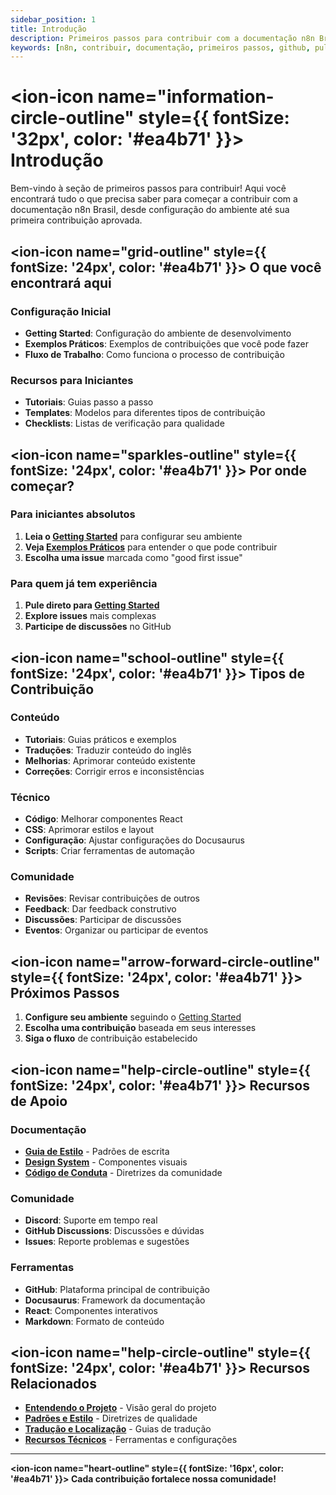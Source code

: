 ```yaml
---
sidebar_position: 1
title: Introdução
description: Primeiros passos para contribuir com a documentação n8n Brasil
keywords: [n8n, contribuir, documentação, primeiros passos, github, pull request]
---
```


# <ion-icon name="information-circle-outline" style={{ fontSize: '32px', color: '#ea4b71' }}></ion-icon> Introdução

Bem-vindo à seção de primeiros passos para contribuir! Aqui você encontrará tudo o que precisa saber para começar a contribuir com a documentação n8n Brasil, desde configuração do ambiente até sua primeira contribuição aprovada.

## <ion-icon name="grid-outline" style={{ fontSize: '24px', color: '#ea4b71' }}></ion-icon> O que você encontrará aqui

### Configuração Inicial
- **Getting Started**: Configuração do ambiente de desenvolvimento
- **Exemplos Práticos**: Exemplos de contribuições que você pode fazer
- **Fluxo de Trabalho**: Como funciona o processo de contribuição

### Recursos para Iniciantes
- **Tutoriais**: Guias passo a passo
- **Templates**: Modelos para diferentes tipos de contribuição
- **Checklists**: Listas de verificação para qualidade

## <ion-icon name="sparkles-outline" style={{ fontSize: '24px', color: '#ea4b71' }}></ion-icon> Por onde começar?

### Para iniciantes absolutos
1. **Leia o [Getting Started](./getting-started)** para configurar seu ambiente
2. **Veja [Exemplos Práticos](./exemplos-praticos)** para entender o que pode contribuir
3. **Escolha uma issue** marcada como "good first issue"

### Para quem já tem experiência
1. **Pule direto para [Getting Started](./getting-started)**
2. **Explore issues** mais complexas
3. **Participe de discussões** no GitHub

## <ion-icon name="school-outline" style={{ fontSize: '24px', color: '#ea4b71' }}></ion-icon> Tipos de Contribuição

### Conteúdo
- **Tutoriais**: Guias práticos e exemplos
- **Traduções**: Traduzir conteúdo do inglês
- **Melhorias**: Aprimorar conteúdo existente
- **Correções**: Corrigir erros e inconsistências

### Técnico
- **Código**: Melhorar componentes React
- **CSS**: Aprimorar estilos e layout
- **Configuração**: Ajustar configurações do Docusaurus
- **Scripts**: Criar ferramentas de automação

### Comunidade
- **Revisões**: Revisar contribuições de outros
- **Feedback**: Dar feedback construtivo
- **Discussões**: Participar de discussões
- **Eventos**: Organizar ou participar de eventos

## <ion-icon name="arrow-forward-circle-outline" style={{ fontSize: '24px', color: '#ea4b71' }}></ion-icon> Próximos Passos

1. **Configure seu ambiente** seguindo o [Getting Started](./getting-started)
2. **Escolha uma contribuição** baseada em seus interesses
3. **Siga o fluxo** de contribuição estabelecido

## <ion-icon name="help-circle-outline" style={{ fontSize: '24px', color: '#ea4b71' }}></ion-icon> Recursos de Apoio

### Documentação
- **[Guia de Estilo](../03-padroes-e-estilo/guia-de-estilo)** - Padrões de escrita
- **[Design System](../03-padroes-e-estilo/design-system)** - Componentes visuais
- **[Código de Conduta](../01-entendendo-o-projeto/codigo-conduta)** - Diretrizes da comunidade

### Comunidade
- **Discord**: Suporte em tempo real
- **GitHub Discussions**: Discussões e dúvidas
- **Issues**: Reporte problemas e sugestões

### Ferramentas
- **GitHub**: Plataforma principal de contribuição
- **Docusaurus**: Framework da documentação
- **React**: Componentes interativos
- **Markdown**: Formato de conteúdo

## <ion-icon name="help-circle-outline" style={{ fontSize: '24px', color: '#ea4b71' }}></ion-icon> Recursos Relacionados

- **[Entendendo o Projeto](../01-entendendo-o-projeto/)** - Visão geral do projeto
- **[Padrões e Estilo](../03-padroes-e-estilo/)** - Diretrizes de qualidade
- **[Tradução e Localização](../04-traducao-e-localizacao/)** - Guias de tradução
- **[Recursos Técnicos](../05-recursos-tecnicos/)** - Ferramentas e configurações

---

**<ion-icon name="heart-outline" style={{ fontSize: '16px', color: '#ea4b71' }}></ion-icon> Cada contribuição fortalece nossa comunidade!**
